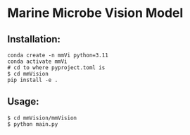 # Marine Microbe Vision Model

## Installation:
```
conda create -n mmVi python=3.11
conda activate mmVi
# cd to where pyproject.toml is
$ cd mmVision
pip install -e .
```

## Usage:
```
$ cd mmVision/mmVision
$ python main.py 
```

